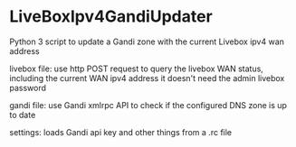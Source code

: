 # LiveBoxIpv4GandiUpdater
Python 3 script to update a Gandi zone with the current Livebox ipv4 wan address

livebox file:
use http POST request to query the livebox WAN status, including the current WAN ipv4 address
it doesn't need the admin livebox password

gandi file:
use Gandi xmlrpc API to check if the configured DNS zone is up to date

settings:
loads Gandi api key and other things from a .rc file

